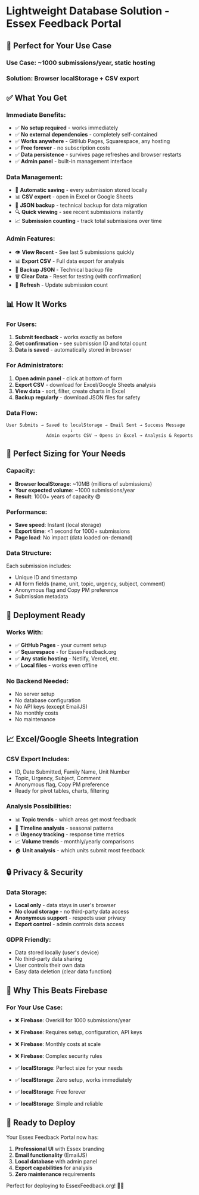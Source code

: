 # Lightweight Database Solution - Essex Feedback Portal

## 🎯 **Perfect for Your Use Case**

### **Use Case**: ~1000 submissions/year, static hosting
### **Solution**: Browser localStorage + CSV export

## ✅ **What You Get**

### **Immediate Benefits:**
- ✅ **No setup required** - works immediately
- ✅ **No external dependencies** - completely self-contained
- ✅ **Works anywhere** - GitHub Pages, Squarespace, any hosting
- ✅ **Free forever** - no subscription costs
- ✅ **Data persistence** - survives page refreshes and browser restarts
- ✅ **Admin panel** - built-in management interface

### **Data Management:**
- 💾 **Automatic saving** - every submission stored locally
- 📊 **CSV export** - open in Excel or Google Sheets
- 💾 **JSON backup** - technical backup for data migration
- 🔍 **Quick viewing** - see recent submissions instantly
- 📈 **Submission counting** - track total submissions over time

### **Admin Features:**
- 👁️ **View Recent** - See last 5 submissions quickly
- 📊 **Export CSV** - Full data export for analysis
- 💾 **Backup JSON** - Technical backup file
- 🗑️ **Clear Data** - Reset for testing (with confirmation)
- 🔄 **Refresh** - Update submission count

## 📊 **How It Works**

### **For Users:**
1. **Submit feedback** - works exactly as before
2. **Get confirmation** - see submission ID and total count
3. **Data is saved** - automatically stored in browser

### **For Administrators:**
1. **Open admin panel** - click at bottom of form
2. **Export CSV** - download for Excel/Google Sheets analysis
3. **View data** - sort, filter, create charts in Excel
4. **Backup regularly** - download JSON files for safety

### **Data Flow:**
```
User Submits → Saved to localStorage → Email Sent → Success Message
                        ↓
               Admin exports CSV → Opens in Excel → Analysis & Reports
```

## 🎯 **Perfect Sizing for Your Needs**

### **Capacity:**
- **Browser localStorage**: ~10MB (millions of submissions)
- **Your expected volume**: ~1000 submissions/year
- **Result**: 1000+ years of capacity 😄

### **Performance:**
- **Save speed**: Instant (local storage)
- **Export time**: <1 second for 1000+ submissions
- **Page load**: No impact (data loaded on-demand)

### **Data Structure:**
Each submission includes:
- Unique ID and timestamp
- All form fields (name, unit, topic, urgency, subject, comment)
- Anonymous flag and Copy PM preference
- Submission metadata

## 🚀 **Deployment Ready**

### **Works With:**
- ✅ **GitHub Pages** - your current setup
- ✅ **Squarespace** - for EssexFeedback.org
- ✅ **Any static hosting** - Netlify, Vercel, etc.
- ✅ **Local files** - works even offline

### **No Backend Needed:**
- No server setup
- No database configuration  
- No API keys (except EmailJS)
- No monthly costs
- No maintenance

## 📈 **Excel/Google Sheets Integration**

### **CSV Export Includes:**
- ID, Date Submitted, Family Name, Unit Number
- Topic, Urgency, Subject, Comment
- Anonymous flag, Copy PM preference
- Ready for pivot tables, charts, filtering

### **Analysis Possibilities:**
- 📊 **Topic trends** - which areas get most feedback
- 📅 **Timeline analysis** - seasonal patterns
- 🔥 **Urgency tracking** - response time metrics
- 📈 **Volume trends** - monthly/yearly comparisons
- 🏠 **Unit analysis** - which units submit most feedback

## 🔒 **Privacy & Security**

### **Data Storage:**
- **Local only** - data stays in user's browser
- **No cloud storage** - no third-party data access
- **Anonymous support** - respects user privacy
- **Export control** - admin controls data access

### **GDPR Friendly:**
- Data stored locally (user's device)
- No third-party data sharing
- User controls their own data
- Easy data deletion (clear data function)

## 🎯 **Why This Beats Firebase**

### **For Your Use Case:**
- ❌ **Firebase**: Overkill for 1000 submissions/year
- ❌ **Firebase**: Requires setup, configuration, API keys
- ❌ **Firebase**: Monthly costs at scale
- ❌ **Firebase**: Complex security rules

- ✅ **localStorage**: Perfect size for your needs
- ✅ **localStorage**: Zero setup, works immediately
- ✅ **localStorage**: Free forever
- ✅ **localStorage**: Simple and reliable

## 🚀 **Ready to Deploy**

Your Essex Feedback Portal now has:
1. **Professional UI** with Essex branding
2. **Email functionality** (EmailJS)
3. **Local database** with admin panel
4. **Export capabilities** for analysis
5. **Zero maintenance** requirements

Perfect for deploying to EssexFeedback.org! 🏢✨